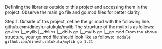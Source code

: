 Definiing the libraries outside of this project and accessing them in the project.
Observe the main.go file and go.mod files for better clarity.

Step 1:
Outside of this project, define the go.mod with the following line.
    github.com/dinesh.natukula/mylib
The structure of the mylib is as follows:
    go-libs
    |__mylib
        |__dblibs
            |__dblib.go
        |__mylib.go
        |__go.mod
From the above structure, your go.mod file should look like as follows:
<code>
    module github.com/dinesh.natukula/mylib
    go 1.21
</code>

